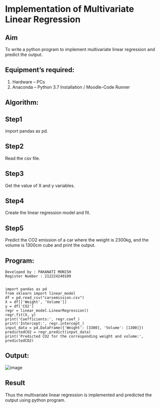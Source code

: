 # Implementation of Multivariate Linear Regression
## Aim
To write a python program to implement multivariate linear regression and predict the output.
## Equipment’s required:
1.	Hardware – PCs
2.	Anaconda – Python 3.7 Installation / Moodle-Code Runner
## Algorithm:

## Step1
import pandas as pd.

## Step2
Read the csv file.

## Step3
Get the value of X and y variables.

## Step4
Create the linear regression model and fit.

## Step5
Predict the CO2 emission of a car where the weight is 2300kg, and the volume is 1300cm cube and print the output.


## Program:
```
Developed by : PAKANATI MONISH
Register Number : 212224240109


import pandas as pd
from sklearn import linear_model
df = pd.read_csv("carsemission.csv")
X = df[['Weight', 'Volume']]
y = df['CO2']
regr = linear_model.LinearRegression()
regr.fit(X, y)
print('Coefficients:', regr.coef_)
print('Intercept:', regr.intercept_)
input_data = pd.DataFrame({'Weight': [3300], 'Volume': [1300]})
predictedCO2 = regr.predict(input_data)
print('Predicted CO2 for the corresponding weight and volume:', predictedCO2)
```
## Output:

![image](https://github.com/user-attachments/assets/a1c5d216-0ae5-432e-86de-cbd211ea797d)


## Result
Thus the multivariate linear regression is implemented and predicted the output using python program.
  
